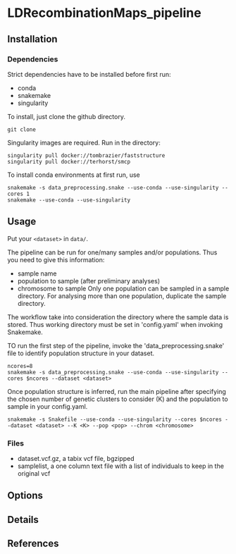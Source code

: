 # LDRecombinationMaps_pipeline

## Installation

### Dependencies

Strict dependencies have to be installed before first run:
- conda
- snakemake
- singularity

To install, just clone the github directory.

```
git clone
```

Singularity images are required. Run in the directory:

```
singularity pull docker://tombrazier/faststructure
singularity pull docker://terhorst/smcp
```

To install conda environments at first run, use

```
snakemake -s data_preprocessing.snake --use-conda --use-singularity --cores 1
snakemake --use-conda --use-singularity
```

## Usage

Put your `<dataset>` in `data/`.

The pipeline can be run for one/many samples and/or populations. Thus you need to give this information:
* sample name
* population to sample (after preliminary analyses)
* chromosome to sample
Only one population can be sampled in a sample directory. For analysing more than one population, duplicate the sample directory.

The workflow take into consideration the directory where the sample data is stored. Thus working directory must be set in 'config.yaml' when invoking Snakemake.

TO run the first step of the pipeline, invoke the 'data_preprocessing.snake' file to identify population structure in your dataset.

```
ncores=8
snakemake -s data_preprocessing.snake --use-conda --use-singularity --cores $ncores --dataset <dataset>
```

Once population structure is inferred, run the main pipeline after specifying the chosen number of genetic clusters to consider (K) and the population to sample in your config.yaml.

```
snakemake -s Snakefile --use-conda --use-singularity --cores $ncores --dataset <dataset> --K <K> --pop <pop> --chrom <chromosome>
```

### Files

* dataset.vcf.gz, a tabix vcf file, bgzipped
* samplelist, a one column text file with a list of individuals to keep in the original vcf


## Options


## Details


## References
